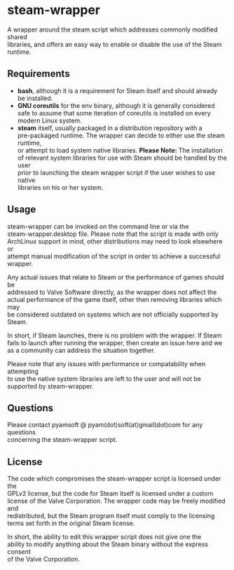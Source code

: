 # steam-wrapper

A wrapper around the steam script which addresses commonly modified shared  
libraries, and offers an easy way to enable or disable the use of the Steam  
runtime.

## Requirements

+ **bash**, although it is a requirement for Steam itself and should already  
be installed.
+ **GNU coreutils** for the env binary, although it is generally considered  
safe to assume that some iteration of coreutils is installed on every modern 
Linux system.
+ **steam** itself, usually packaged in a distribution repository with a  
pre-packaged runtime. The wrapper can decide to either use the steam runtime,  
or attempt to load system native libraries. **Please Note:** The installation  
of relevant system libraries for use with Steam should be handled by the user  
prior to launching the steam wrapper script if the user wishes to use native  
libraries on his or her system.

## Usage
steam-wrapper can be invoked on the command line or via the  
steam-wrapper.desktop file.  Please note that the script is made with only  
ArchLinux support in mind, other distributions may need to look elsewhere or  
attempt manual modification of the script in order to achieve a successful  
wrapper.

Any actual issues that relate to Steam or the performance of games should be  
addressed to Valve Software directly, as the wrapper does not affect the  
actual performance of the game itself, other then removing libraries which may  
be considered outdated on systems which are not officially supported by Steam.

In short, if Steam launches, there is no problem with the wrapper. If Steam  
fails to launch after running the wrapper, then create an issue here and we  
as a community can address the situation together.

Please note that any issues with performance or compatability when attempting  
to use the native system libraries are left to the user and will not be  
supported by steam-wrapper.

## Questions

Please contact pyamsoft @ pyam(dot)soft(at)gmail(dot)com for any questions  
concerning the steam-wrapper script.

## License

The code which compromises the steam-wrapper script is licensed under the  
GPLv2 license, but the code for Steam itself is licensed under a custom  
license of the Valve Corporation. The wrapper code may be freely modified and  
redistributed, but the Steam program itself must comply to the licensing  
terms set forth in the original Steam license.

In short, the ability to edit this wrapper script does not give one the  
ability to modify anything about the Steam binary without the express consent  
of the Valve Corporation.

